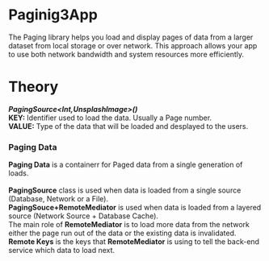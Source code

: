 # Paginig3App
The Paging library helps you load and display pages of data from a larger dataset from local storage or over network. This approach allows your app to use both network bandwidth and system resources more efficiently.
# Theory
**_PagingSource<Int,UnsplashImage>()_**</br>
**KEY:** Identifier used to load the data. Usually a Page number.</br>
**VALUE:** Type of the data that will be loaded and desplayed to the users.</br>
### Paging Data
**Paging Data** is a containerr for Paged data from a single generation of loads. </br></br>
**PagingSource** class is used when data is loaded from a single source (Database, Network or a File).</br>
**PagingSouce+RemoteMediator** is used when data is loaded from a layered source (Network Source + Database Cache). </br>
The main role of **RemoteMediator** is to load more data from the network either the page run out of the data or the existing data is invalidated.</br>
**Remote Keys** is the keys that **RemoteMediator** is using to tell the back-end service which data to load next. 
